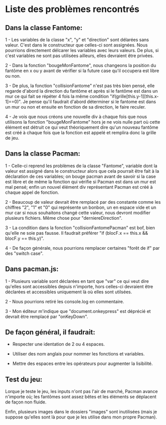 # Liste des problèmes rencontrés

## Dans la classe Fantome:

1 - Les variables de la classe "x", "y" et "direction" sont délarées sans valeur. C'est dans le constructeur que celles-ci sont assignées. Nous pourrions directement délcarer les variables avec leurs valeurs. De plus, si c'est variables ne sont pas utilisées ailleurs, elles devraient être privées.

2 - Dans la fonction "bougeMonFantome", nous changeons la position du fantôme en x ou y avant de vérifier si la future case qu'il occupera est libre ou non.

3 - De plus, la fonction "collisionFantome" n'est pas très bien pensé, elle regarde d'abord la direction du fantôme et après si le fantôme est dans un mur ce qui fait se répéter 4 fois la même condition "if(grille[this.y-1][this.x-1]==0)". Je pense qu'il faudrait d'abord déterminer si le fantome est dans un mur ou non et ensuite en fonction de sa direction, le faire reculer.

4 - Je vois que nous créons une nouvelle div à chaque fois que nous utilisons la fonction "bougeMonFantome" hors je ne vois nulle part où cette élément est détruit ce qui veut théoriquement dire qu'un nouveau fantôme est créé à chaque fois que la fonction est appelé et remplira donc la grille de jeu.

## Dans la classe Pacman:

1 - Celle-ci reprend les problèmes de la classe "Fantome", variable dont la valeur est assigné dans le constructeur alors que cela pourrait être fait à la déclaration de ces variables; on bouge pacman avant de savoir si la case est libre et de même la fonction qui vérifie si Pacman est dans un mur est mal pensé; enfin un nouvel élément div représentant Pacman est créé à chaque appel de fonction.

2 - Beaucoup de valeur devrait être remplacé par des constante comme les chiffres "2", "1" et "0" qui représente un bonbon, un en espace vide et un mur car si nous souhaitons changé cette valeur, nous devront modifier plusieurs fichiers. Même chose pour "derniereDirection".

3 - La condition dans la fonction "collisionFantomePacman" est bof, bien qu'elle ne soie pas fausse. Il faudrait préférer "if (blocF.x == this.x && blocF.y == this.y)".

4 - De façon générale, nous pourrions remplacer certaines "forêt de if" par des "switch case".

## Dans pacman.js:

1 - Plusieurs variable sont déclarées en tant que "var" ce qui veut dire qu'elles sont accessibles depuis n'importe, hors celles-ci devraient être déclarées et accessibles uniquement là où elles sont utilsées.

2 - Nous pourrions retiré les console.log en commentaire.

3 - Mon éditeur m'indique que "document.onkeypress" est déprécié et devrait être remplacé par "onKeyDown".

## De façon général, il faudrait:

- Respecter une identation de 2 ou 4 espaces.

- Utiliser des nom anglais pour nommer les fonctions et variables.

- Mettre des espaces entre les opérateurs pour augmenter la lisibilité.

## Test du jeu:

Lorque je teste le jeu, les inputs n'ont pas l'air de marché, Pacman avance n'importe où; les fantômes sont assez bêtes et les éléments se déplacent de façon non fluide.

Enfin, plusieurs images dans le dossiers "images" sont inutilisées (mais je suppose qu'elles sont là pour que je les utilise dans mon propre Pacman).